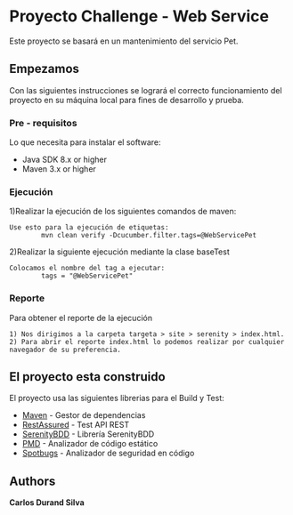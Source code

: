 # Proyecto Challenge - Web Service

Este proyecto se basará en un mantenimiento del servicio Pet.

## Empezamos
Con las siguientes instrucciones se logrará el correcto
funcionamiento del proyecto en su máquina local para fines de desarrollo y prueba.
 
### Pre - requisitos
Lo que necesita para instalar el software:

* Java SDK 8.x or higher
* Maven 3.x or higher

### Ejecución
1)Realizar la ejecución de los siguientes comandos de maven:

```
Use esto para la ejecución de etiquetas:
        mvn clean verify -Dcucumber.filter.tags=@WebServicePet

```

2)Realizar la siguiente ejecución mediante la clase baseTest

```
Colocamos el nombre del tag a ejecutar:
        tags = "@WebServicePet"
```

### Reporte

Para obtener el reporte de la ejecución

```
1) Nos dirigimos a la carpeta targeta > site > serenity > index.html.
2) Para abrir el reporte index.html lo podemos realizar por cualquier navegador de su preferencia.
```

## El proyecto esta construido 
El proyecto usa las siguientes librerias para el Build y Test:

* [Maven](https://maven.apache.org/) - Gestor de dependencias
* [RestAssured](https://github.com/rest-assured/rest-assured/wiki/Usage) - Test API REST
* [SerenityBDD](http://www.thucydides.info/docs/serenity/#first-steps) - Librería SerenityBDD 
* [PMD](https://pmd.github.io/latest/pmd_rules_java.html) - Analizador de código estático
* [Spotbugs](https://find-sec-bugs.github.io/bugs.htm) - Analizador de seguridad en código

## Authors
**Carlos Durand Silva**  



